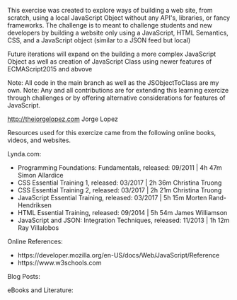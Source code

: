 This exercise was created to explore ways of building a web site, from scratch, using a local JavaScript Object without any API's, libraries, or fancy frameworks. The challenge is to meant to challenge students and new developers by building a website only using a JavaScript, HTML Semantics, CSS, and a JavaScript object (similar to a JSON feed but local)

Future iterations will expand on the building a more complex JavaScript Object as well as creation of JavaScript Class using newer features of ECMAScript2015 and abvove

Note: All code in the main branch as well as the JSObjectToClass are my own.
Note: Any and all contributions are for extending this learning exercize through challenges or by offering alternative considerations for features of JavaScript. 

http://thejorgelopez.com
Jorge Lopez



Resources used for this exercize came from the following online books, videos, and websites.

Lynda.com:
<ul>
<li> Programming Foundations: Fundamentals, released: 09/2011 | 4h 47m Simon Allardice
<li> CSS Essential Training 1, released: 03/2017 | 2h 36m Christina Truong
<li> CSS Essential Training 2, released: 03/2017 | 2h 21m Christina Truong
<li> JavaScript Essential Training, released: 03/2017 | 5h 15m Morten Rand-Hendriksen
<li> HTML Essential Training, released: 09/2014 | 5h 54m James Williamson
<li> JavaScript and JSON: Integration Techniques, released: 11/2013 | 1h 12m Ray Villalobos
</ul>

Online References:

<ul>
<li> https://developer.mozilla.org/en-US/docs/Web/JavaScript/Reference
<li> https://www.w3schools.com
</ul>

Blog Posts:

eBooks and Literature:
